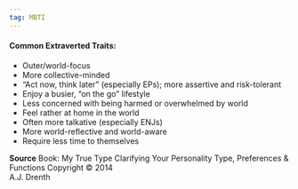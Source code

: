 ```yaml
---
tag: MBTI
---
```

#### Common Extraverted Traits:
- Outer/world-focus
- More collective-minded
- “Act now, think later” (especially EPs); more assertive and risk-tolerant 
- Enjoy a busier, “on the go” lifestyle
- Less concerned with being harmed or overwhelmed by world
- Feel rather at home in the world
- Often more talkative (especially ENJs) 
- More world-reflective and world-aware 
- Require less time to themselves

**Source**
Book: My True Type
Clarifying Your Personality Type, Preferences & Functions
Copyright © 2014  
A.J. Drenth